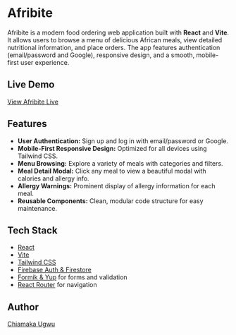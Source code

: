 # Afribite

Afribite is a modern food ordering web application built with **React** and **Vite**. It allows users to browse a menu of delicious African meals, view detailed nutritional information, and place orders. The app features authentication (email/password and Google), responsive design, and a smooth, mobile-first user experience.

## Live Demo

[View Afribite Live](https://afribite-capstone-project.netlify.app/)


## Features

- **User Authentication:** Sign up and log in with email/password or Google.
- **Mobile-First Responsive Design:** Optimized for all devices using Tailwind CSS.
- **Menu Browsing:** Explore a variety of meals with categories and filters.
- **Meal Detail Modal:** Click any meal to view a beautiful modal with calories and allergy info.
- **Allergy Warnings:** Prominent display of allergy information for each meal.
- **Reusable Components:** Clean, modular code structure for easy maintenance.


## Tech Stack

- [React](https://react.dev/)
- [Vite](https://vitejs.dev/)
- [Tailwind CSS](https://tailwindcss.com/)
- [Firebase Auth & Firestore](https://firebase.google.com/)
- [Formik & Yup](https://formik.org/) for forms and validation
- [React Router](https://reactrouter.com/) for navigation


## Author
[Chiamaka Ugwu](https://linkedin.com/in/chiamaka-ugwu) 
